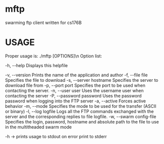 mftp
====

swarming ftp client written for cs176B 



USAGE
=====
Proper usage is: ./mftp [OPTIONS]\n
Option list: 

-h, --help			Displays this helpfile
 
 -v, --version			Prints the name of the application and author
 -f, --file	file		Specifies the file to download
 -s, --server	hostname	Specifies the server to download file from
 -p, --port	port		Specifies the port to be used when contacting the server.
 -n, --user	user		Uses the username user when contacting the server
 -P, --password	password	Uses the password password when
				 logging into the FTP server
 -a, --active			Forces active behavior
 -m, --mode			Specifies the mode to be
				 used for the transfer (ASCII or binary)
 -l, --log	logfile		Logs all the FTP commands exchanged with
				 the server and the corresponding replies to file logfile. 
 -w, --swarm	config-file	Specifies the login, password, hostname
				 and absolute path to the file to use in the
				 multitheaded swarm mode









-h -> prints usage to stdout
on error print to stderr
